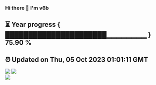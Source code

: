 ### Hi there 👋  I'm v6b  
⏳ Year progress { ██████████████████████▁▁▁▁▁▁▁▁ } 75.90 %
---
⏰ Updated on Thu, 05 Oct 2023 01:01:11 GMT
---
![](https://github-readme-stats.vercel.app/api?username=v6b&bg_color=30,e96443,904e95&title_color=fff&text_color=fff&layout=compact)
![](https://github-readme-stats.vercel.app/api/top-langs/?username=v6b&layout=compact&bg_color=30,e96443,904e95&title_color=fff&text_color=fff)  
![](https://gcore.jsdelivr.net/gh/v6b/v6b@main/assets/github-contribution-grid-snake.svg)

